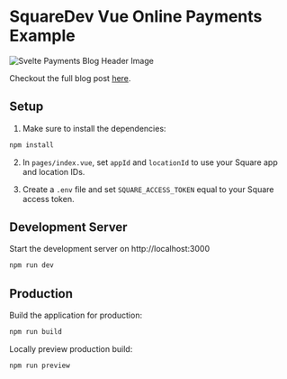 # SquareDev Vue Online Payments Example

![Svelte Payments Blog Header Image](https://images.ctfassets.net/1wryd5vd9xez/6ZVP3XItvgwzDt6Cie4RzF/3152129094d17db401dd002d97eca4a2/Accept_Payments_with_Square_and_Vue.png?w=1920&h=527&q=100&fm=webp)

Checkout the full blog post [here](https://developer.squareup.com/blog/accept-payments-with-square-and-vue).

## Setup

1. Make sure to install the dependencies:

```bash
npm install
```

2. In `pages/index.vue`, set `appId` and `locationId` to use your Square app and location IDs.

3. Create a `.env` file and set `SQUARE_ACCESS_TOKEN` equal to your Square access token.

## Development Server

Start the development server on http://localhost:3000

```bash
npm run dev
```

## Production

Build the application for production:

```bash
npm run build
```

Locally preview production build:

```bash
npm run preview
```

